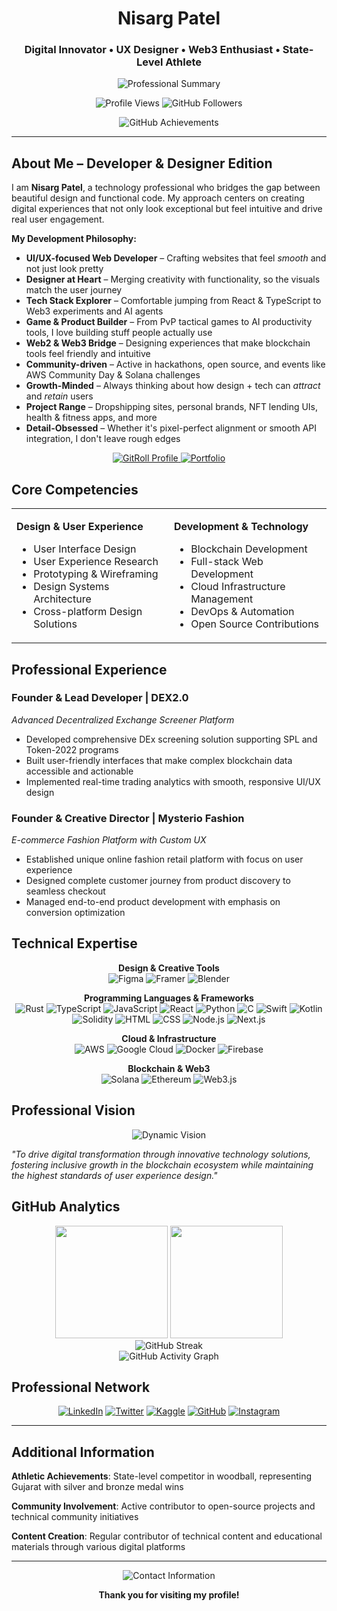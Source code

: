 <div align="center">
  
# **Nisarg Patel**

### Digital Innovator • UX Designer • Web3 Enthusiast • State-Level Athlete

<img src="https://readme-typing-svg.herokuapp.com?font=Fira+Code&pause=1000&color=58A6FF&center=true&vCenter=true&width=500&lines=Building+scalable+digital+solutions;Bridging+design+and+blockchain+innovation;Turning+creative+vision+into+reality" alt="Professional Summary" />

<p align="center">
  <img src="https://komarev.com/ghpvc/?username=nisargpatel7042lva&label=Profile%20Views&color=2563eb&style=flat-square" alt="Profile Views" />
  <img src="https://img.shields.io/github/followers/nisargpatel7042lva?label=Followers&style=flat-square&color=2563eb" alt="GitHub Followers" />
</p>

<div align="center">
  <img src="https://github-profile-trophy.vercel.app/?username=nisargpatel7042lva&theme=github-dark&no-bg=true&no-frame=true&row=1&column=7" alt="GitHub Achievements" />
</div>

</div>

---

## About Me – Developer & Designer Edition

I am **Nisarg Patel**, a technology professional who bridges the gap between beautiful design and functional code. My approach centers on creating digital experiences that not only look exceptional but feel intuitive and drive real user engagement.

**My Development Philosophy:**
- **UI/UX-focused Web Developer** – Crafting websites that feel *smooth* and not just look pretty
- **Designer at Heart** – Merging creativity with functionality, so the visuals match the user journey  
- **Tech Stack Explorer** – Comfortable jumping from React & TypeScript to Web3 experiments and AI agents
- **Game & Product Builder** – From PvP tactical games to AI productivity tools, I love building stuff people actually use
- **Web2 & Web3 Bridge** – Designing experiences that make blockchain tools feel friendly and intuitive
- **Community-driven** – Active in hackathons, open source, and events like AWS Community Day & Solana challenges
- **Growth-Minded** – Always thinking about how design + tech can *attract* and *retain* users
- **Project Range** – Dropshipping sites, personal brands, NFT lending UIs, health & fitness apps, and more
- **Detail-Obsessed** – Whether it's pixel-perfect alignment or smooth API integration, I don't leave rough edges

<div align="center">
  <a href="https://gitroll.io/profile/ueBTAvMFLOtcbLUvfIZPqLK8pFu73" target="_blank">
    <img src="https://img.shields.io/badge/GitRoll%20Profile-Verified%20Developer-58a6ff?style=for-the-badge&logo=github&logoColor=white" alt="GitRoll Profile" />
  </a>
  <a href="https://nisargxplores-portfolio.vercel.app/" target="_blank">
    <img src="https://img.shields.io/badge/Portfolio-Explore%20My%20Work-f85149?style=for-the-badge&logo=safari&logoColor=white" alt="Portfolio" />
  </a>
</div>

## Core Competencies

<table>
<tr>
<td width="50%">

**Design & User Experience**
- User Interface Design
- User Experience Research
- Prototyping & Wireframing
- Design Systems Architecture
- Cross-platform Design Solutions

</td>
<td width="50%">

**Development & Technology**
- Blockchain Development
- Full-stack Web Development
- Cloud Infrastructure Management
- DevOps & Automation
- Open Source Contributions

</td>
</tr>
</table>

## Professional Experience

### **Founder & Lead Developer** | DEX2.0
*Advanced Decentralized Exchange Screener Platform*
- Developed comprehensive DEx screening solution supporting SPL and Token-2022 programs
- Built user-friendly interfaces that make complex blockchain data accessible and actionable
- Implemented real-time trading analytics with smooth, responsive UI/UX design

### **Founder & Creative Director** | Mysterio Fashion
*E-commerce Fashion Platform with Custom UX*
- Established unique online fashion retail platform with focus on user experience
- Designed complete customer journey from product discovery to seamless checkout
- Managed end-to-end product development with emphasis on conversion optimization

## Technical Expertise

<div align="center">

**Design & Creative Tools**
<br>
![Figma](https://img.shields.io/badge/Figma-F24E1E?style=flat-square&logo=figma&logoColor=white)
![Framer](https://img.shields.io/badge/Framer-0055FF?style=flat-square&logo=framer&logoColor=white)
![Blender](https://img.shields.io/badge/Blender-F5792A?style=flat-square&logo=blender&logoColor=white)

**Programming Languages & Frameworks**
<br>
![Rust](https://img.shields.io/badge/Rust-000000?style=flat-square&logo=rust&logoColor=white)
![TypeScript](https://img.shields.io/badge/TypeScript-3178C6?style=flat-square&logo=typescript&logoColor=white)
![JavaScript](https://img.shields.io/badge/JavaScript-F7DF1E?style=flat-square&logo=javascript&logoColor=black)
![React](https://img.shields.io/badge/React-61DAFB?style=flat-square&logo=react&logoColor=black)
![Python](https://img.shields.io/badge/Python-3776AB?style=flat-square&logo=python&logoColor=white)
![C](https://img.shields.io/badge/C-A8B9CC?style=flat-square&logo=c&logoColor=black)
![Swift](https://img.shields.io/badge/Swift-FA7343?style=flat-square&logo=swift&logoColor=white)
![Kotlin](https://img.shields.io/badge/Kotlin-0095D5?style=flat-square&logo=kotlin&logoColor=white)
![Solidity](https://img.shields.io/badge/Solidity-363636?style=flat-square&logo=solidity&logoColor=white)
![HTML](https://img.shields.io/badge/HTML5-E34F26?style=flat-square&logo=html5&logoColor=white)
![CSS](https://img.shields.io/badge/CSS3-1572B6?style=flat-square&logo=css3&logoColor=white)
![Node.js](https://img.shields.io/badge/Node.js-339933?style=flat-square&logo=node.js&logoColor=white)
![Next.js](https://img.shields.io/badge/Next.js-000000?style=flat-square&logo=next.js&logoColor=white)

**Cloud & Infrastructure**
<br>
![AWS](https://img.shields.io/badge/AWS-232F3E?style=flat-square&logo=amazon-aws&logoColor=white)
![Google Cloud](https://img.shields.io/badge/Google_Cloud-4285F4?style=flat-square&logo=google-cloud&logoColor=white)
![Docker](https://img.shields.io/badge/Docker-2496ED?style=flat-square&logo=docker&logoColor=white)
![Firebase](https://img.shields.io/badge/Firebase-FFCA28?style=flat-square&logo=firebase&logoColor=black)

**Blockchain & Web3**
<br>
![Solana](https://img.shields.io/badge/Solana-9945FF?style=flat-square&logo=solana&logoColor=white)
![Ethereum](https://img.shields.io/badge/Ethereum-3C3C3D?style=flat-square&logo=ethereum&logoColor=white)
![Web3.js](https://img.shields.io/badge/Web3.js-F16822?style=flat-square&logo=web3.js&logoColor=white)

</div>

## Professional Vision

<div align="center">
  <img src="https://quotes-github-readme.vercel.app/api?type=horizontal&theme=dark&author=Nisarg+Patel" alt="Dynamic Vision" />
</div>

*"To drive digital transformation through innovative technology solutions, fostering inclusive growth in the blockchain ecosystem while maintaining the highest standards of user experience design."*

## GitHub Analytics

<div align="center">
  <img height="180em" src="https://github-readme-stats.vercel.app/api?username=nisargpatel7042lva&show_icons=true&theme=github_dark&include_all_commits=true&count_private=true&hide_border=true&bg_color=0d1117&title_color=58a6ff&icon_color=58a6ff&text_color=c9d1d9"/>
  <img height="180em" src="https://github-readme-stats.vercel.app/api/top-langs/?username=nisargpatel7042lva&layout=compact&langs_count=8&theme=github_dark&hide_border=true&bg_color=0d1117&title_color=58a6ff&text_color=c9d1d9"/>
</div>

<div align="center">
  <img src="https://github-readme-streak-stats.herokuapp.com/?user=nisargpatel7042lva&theme=github-dark-blue&hide_border=true&background=0d1117&stroke=58a6ff&ring=58a6ff&fire=f85149&currStreakLabel=58a6ff&sideNums=c9d1d9&sideLabels=c9d1d9&dates=8b949e" alt="GitHub Streak" />
</div>

<div align="center">
  <img src="https://github-readme-activity-graph.vercel.app/graph?username=nisargpatel7042lva&custom_title=Annual%20Contribution%20Overview&hide_border=true&border_radius=8&bg_color=0d1117&color=58a6ff&line=58a6ff&point=c9d1d9&title_color=c9d1d9&area=true&area_color=21262d" alt="GitHub Activity Graph" />
</div>

## Professional Network

<div align="center">

[![LinkedIn](https://img.shields.io/badge/LinkedIn-0077B5?style=flat-square&logo=linkedin&logoColor=white)](https://linkedin.com/in/nisarg-patel-7b799a277/)
[![Twitter](https://img.shields.io/badge/Twitter-1DA1F2?style=flat-square&logo=twitter&logoColor=white)](https://twitter.com/nisargpatel5563)
[![Kaggle](https://img.shields.io/badge/Kaggle-20BEFF?style=flat-square&logo=kaggle&logoColor=white)](https://kaggle.com/nisargmaster)
[![GitHub](https://img.shields.io/badge/GitHub-181717?style=flat-square&logo=github&logoColor=white)](https://github.com/nisargpatel7042lva)
[![Instagram](https://img.shields.io/badge/Instagram-E4405F?style=flat-square&logo=instagram&logoColor=white)](https://instagram.com/nisargxplores/)

</div>

---

## Additional Information

**Athletic Achievements**: State-level competitor in woodball, representing Gujarat with silver and bronze medal wins

**Community Involvement**: Active contributor to open-source projects and technical community initiatives

**Content Creation**: Regular contributor of technical content and educational materials through various digital platforms

---

<div align="center">

<img src="https://readme-typing-svg.herokuapp.com?font=Fira+Code&pause=1000&color=8B949E&center=true&vCenter=true&width=400&lines=Open+to+innovative+collaborations;Let's+build+something+extraordinary;Always+ready+for+new+challenges" alt="Contact Information" />

**Thank you for visiting my profile!**

</div>
